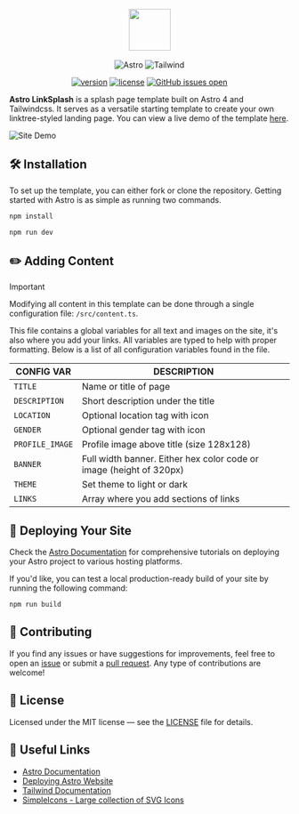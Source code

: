 <p align="center">
    <img src="https://imgur.com/mPN9NWg.png" width="75"><br/><br/>
    <img src="https://img.shields.io/badge/astro-%232C2052.svg?style=for-the-badge&logo=astro&logoColor=white" alt="Astro" />
    <img src="https://img.shields.io/badge/tailwindcss-%2338B2AC.svg?style=for-the-badge&logo=tailwind-css&logoColor=white" alt="Tailwind" />
</p>

<p align="center">
    <a href="https://github.com/MichaelFarquhar/astro-linksplash/"><img src="https://img.shields.io/badge/version-v1.0.0-8A2BE2" alt="version"></a>
	<a href="LICENSE"><img src="https://img.shields.io/badge/license-MIT-blue.svg" alt="license"></a>
	<a href="https://github.com/MichaelFarquhar/astro-linksplash/issues?q=is%3Aopen+is%3Aissue"><img src="https://img.shields.io/github/issues/MichaelFarquhar/astro-linksplash.svg" alt="GitHub issues open"></a>
</p>

**Astro LinkSplash** is a splash page template built on Astro 4 and Tailwindcss. It serves as a versatile starting template to create your own linktree-styled landing page. You can view a live demo of the template [here](https://astro-linksplash.netlify.app/).

![Site Demo](https://imgur.com/doWnxEF.png)

## 🛠️ Installation

To set up the template, you can either fork or clone the repository. Getting started with Astro is as simple as running two commands.

```bash
npm install
```

```bash
npm run dev
```

## ✏️ Adding Content

> [!IMPORTANT]
> Modifying all content in this template can be done through a single configuration file: `/src/content.ts`.

This file contains a global variables for all text and images on the site, it's also where you add your links. All variables are typed to help with proper formatting.
Below is a list of all configuration variables found in the file.

| CONFIG VAR      | DESCRIPTION                                                         |
| --------------- | ------------------------------------------------------------------- |
| `TITLE`         | Name or title of page                                               |
| `DESCRIPTION`   | Short description under the title                                   |
| `LOCATION`      | Optional location tag with icon                                     |
| `GENDER`        | Optional gender tag with icon                                       |
| `PROFILE_IMAGE` | Profile image above title (size 128x128)                            |
| `BANNER`        | Full width banner. Either hex color code or image (height of 320px) |
| `THEME`         | Set theme to light or dark                                          |
| `LINKS`         | Array where you add sections of links                               |

## 🚀 Deploying Your Site

Check the [Astro Documentation](https://docs.astro.build/en/guides/deploy/) for comprehensive tutorials on deploying your Astro project to various hosting platforms.

If you'd like, you can test a local production-ready build of your site by running the following command:

```bash
npm run build
```

## 🤝 Contributing

If you find any issues or have suggestions for improvements, feel free to open an [issue](https://github.com/MichaelFarquhar/astro-linksplash/issues) or submit a [pull request](https://github.com/MichaelFarquhar/astro-linksplash/pulls). Any type of contributions are welcome!

## 📄 License

Licensed under the MIT license — see the [LICENSE](LICENSE) file for details.

## 🔗 Useful Links

- [Astro Documentation](https://docs.astro.build/en/core-concepts/project-structure/)
- [Deploying Astro Website](https://docs.astro.build/en/guides/deploy/)
- [Tailwind Documentation](https://tailwindcss.com/docs/installation)
- [SimpleIcons - Large collection of SVG Icons](https://simpleicons.org/)
